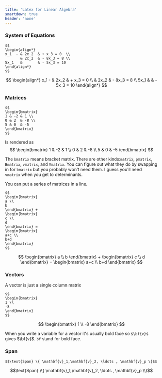 ```yaml
---
title: 'Latex for Linear Algebra'
smartdown: true
header: 'none'
---
```


### System of Equations
```
$$ 
\begin{align*}
x_1  - & 2x_2  & + x_3 = 0  \\
       & 2x_2  & - 8x_3 = 8 \\
5x_1   &       & - 5x_3 = 10
\end{align*}
$$
```

$$ 
\begin{align*}
x_1  - & 2x_2  & + x_3 = 0 \\
         & 2x_2 & - 8x_3 = 8 \\
5x_1 &     &  - 5x_3 = 10
\end{align*}
$$

### Matrices

```
$$
\begin{bmatrix}
1 & -2 & 1 \\
0 & 2  & -8 \\
5 & 0  & -5 
\end{bmatrix}
$$
```
Is rendered as 
$$
\begin{bmatrix}
1 & -2 & 1 \\
0 & 2 & -8 \\
5 & 0 & -5 
\end{bmatrix}
$$

The `bmatrix` means bracket matrix.  There are other kinds:`matrix`, `pmatrix`, `Bmatrix`, `vmatrix`, and `Vmatrix`.  You can figure out what they do by swapping in for `bmatrix` but you probably won't need them.  I guess you'll need `vmatrix` when you get to determinants. 

You can put a series of matrices in a line.
```
$$
\begin{bmatrix}
a \\
b 
\end{bmatrix} + 
\begin{bmatrix}
c \\
d 
\end{bmatrix} =
\begin{bmatrix}
a+c \\
b+d
\end{bmatrix}
$$
```
$$
\begin{bmatrix}
a \\
b 
\end{bmatrix} + 
\begin{bmatrix}
c \\
d 
\end{bmatrix} =
\begin{bmatrix}
a+c \\
b+d
\end{bmatrix}
$$

### Vectors

A vector is just a single column matrix
```
$$
\begin{bmatrix}
1 \\
-8 
\end{bmatrix}
$$
```
$$
\begin{bmatrix}
1 \\
-8 
\end{bmatrix}
$$

When you write a variable for a vector it's usually bold face so `$\bf{v}$` gives $\bf{v}$.  `bf` stand for bold face.  


### Span

```
$$\text{Span} \{ \mathbf{v}_1,\mathbf{v}_2, \ldots , \mathbf{v}_p \}$$ 
```
$$\text{Span} \\{ \mathbf{v}_1,\mathbf{v}_2, \ldots , \mathbf{v}_p \\}$$ 
